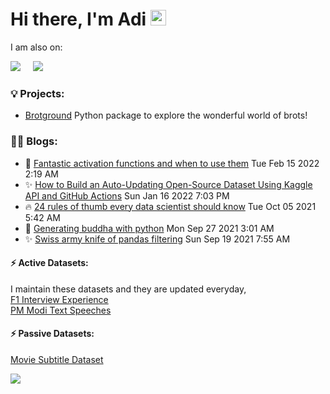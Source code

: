 # Hi there, I'm Adi <img src="https://media.giphy.com/media/hvRJCLFzcasrR4ia7z/giphy.gif" width="25px">

I am also on:
<p align="left">
  <a target="_blank" href="https://www.linkedin.com/in/adiamaan-keerthi/"><img src="https://img.shields.io/badge/LinkedIn-0077B5?style=for-the-badge&logo=linkedin&logoColor=white" /></a>&nbsp;&nbsp;&nbsp;&nbsp;
     <a href="https://blog.adiamaan.com/"><img src="https://img.shields.io/badge/Medium-12100E?style=for-the-badge&logo=medium&logoColor=white" /></a>&nbsp;&nbsp;&nbsp;&nbsp;
</p>

### 💡 Projects:

- [Brotground](https://github.com/adiamaan92/brotground)
Python package to explore the wonderful world of brots!

### ✍🏽 Blogs:
<!-- BLOG-POST-LIST:START -->
 - 🌮 [Fantastic activation functions and when to use them](https://towardsdatascience.com/fantastic-activation-functions-and-when-to-use-them-481fe2bb2bde?source=rss-d59191da7c75------2) Tue Feb 15 2022 2:19 AM
 - ✨ [How to Build an Auto-Updating Open-Source Dataset Using Kaggle API and GitHub Actions](https://python.plainenglish.io/how-to-build-an-auto-updating-open-source-dataset-using-kaggle-api-and-github-actions-a7b010eca222?source=rss-d59191da7c75------2) Sun Jan 16 2022 7:03 PM
 - 🔥 [24 rules of thumb every data scientist should know](https://medium.com/geekculture/24-maxims-every-data-scientist-should-know-d9ef9df5887e?source=rss-d59191da7c75------2) Tue Oct 05 2021 5:42 AM
 - 🚀 [Generating buddha with python](https://medium.com/mlearning-ai/generating-buddha-with-computation-401c6cb35bb5?source=rss-d59191da7c75------2) Mon Sep 27 2021 3:01 AM
 - ✨ [Swiss army knife of pandas filtering](https://towardsdatascience.com/swiss-army-knife-of-pandas-filtering-24866166ca97?source=rss-d59191da7c75------2) Sun Sep 19 2021 7:55 AM<!-- BLOG-POST-LIST:END -->

#### ⚡ Active Datasets:
I maintain these datasets and they are updated everyday,  
[F1 Interview Experience](https://www.kaggle.com/adiamaan/f1-visa-experiences)  
[PM Modi Text Speeches](https://www.kaggle.com/adiamaan/modi-speeches)  

#### ⚡ Passive Datasets:
[Movie Subtitle Dataset](https://www.kaggle.com/adiamaan/movie-subtitle-dataset)  


![](https://komarev.com/ghpvc/?username=adiamaan92&style=flat)
